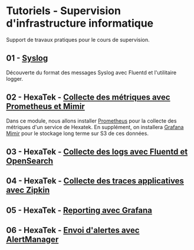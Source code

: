 # Tutoriels - Supervision d'infrastructure informatique

Support de travaux pratiques pour le cours de supervision.

## 01 - [Syslog](./01-syslog/)

Découverte du format des messages Syslog avec Fluentd et l'utilitaire logger.

## 02 - HexaTek - [Collecte des métriques avec Prometheus et Mimir](./hexatek/02-prometheus-mimir/)

Dans ce module, nous allons installer [Prometheus](https://prometheus.io/) pour la collecte des métriques d'un service de Hexatek. 
En supplément, on installera [Grafana Mimir](https://grafana.com/oss/mimir/) pour le stockage long terme sur S3 de ces données.

## 03 - HexaTek - [Collecte des logs avec Fluentd et OpenSearch](./hexatek/03-fluentd-opensearch/)

## 04 - HexaTek - [Collecte des traces applicatives avec Zipkin](./hexatek/04-zipkin/)

## 05 - HexaTek - [Reporting avec Grafana](./hexatek/05-grafana/)

## 06 - HexaTek - [Envoi d'alertes avec AlertManager](./hexatek/06-alertmanager/)